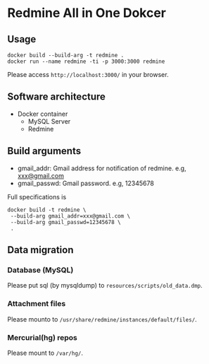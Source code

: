# Redmine All in One Dokcer

## Usage

```
docker build --build-arg -t redmine .
docker run --name redmine -ti -p 3000:3000 redmine
```

Please access `http://localhost:3000/` in your browser.

## Software architecture

- Docker container
  - MySQL Server
  - Redmine

## Build arguments

- gmail_addr: Gmail address for notification of redmine.
  e.g, xxx@gmail.com
- gmail_passwd: Gmail password.
  e.g, 12345678

Full specifications is
```
docker build -t redmine \
 --build-arg gmail_addr=xxx@gmail.com \
 --build-arg gmail_passwd=12345678 \
 .
```

## Data migration

### Database (MySQL)
Please put sql (by mysqldump) to `resources/scripts/old_data.dmp`.

### Attachment files
Please mounto to `/usr/share/redmine/instances/default/files/`.

### Mercurial(hg) repos
Please mount to `/var/hg/`.

